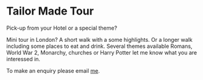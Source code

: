 # Tailor Made Tour

<span class="lead">Pick-up from your Hotel or a special theme?</span>

Mini tour in London? A short walk with a some highlights. Or a longer walk 
including some places to eat and drink. Several themes available Romans, 
World War 2, Monarchy, churches or Harry Potter let me know what you are interessed in.

To make an enquiry please email [me](mailto:ans@nlgids.london).

